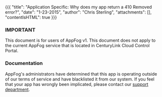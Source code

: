 {{{
  "title": "Application Specific: Why does my app return a 410 Removed error?",
  "date": "1-23-2015",
  "author": "Chris Sterling",
  "attachments": [],
  "contentIsHTML": true
}}}

### IMPORTANT

This document is for users of AppFog v1. This document does not apply to the current AppFog service that is located in CenturyLink Cloud Control Portal.

### Documentation


<p>AppFog's administrators have determined that this app is operating outside of our terms of service and have blacklisted it from our system. If you feel that your app has wrongly been implicated, please contact our <a href="/">support department</a>.</p>
